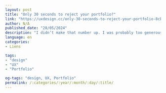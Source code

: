 ```yaml
---
layout: post
title: "Only 30 seconds to reject your portfolio?"
link: "https://uxdesign.cc/only-30-seconds-to-reject-your-portfolio-8cb14ac70674"
author: N/A
published_date: "28/05/2024"
description: "I didn’t make that number up. I was probably too generous, it’s even lower. Some sources suggest that recruiters and hiring managers spend around six seconds reviewing job applications from candidates. After hours you invested in writing and polishing your case studies, you get dismissed in mere seconds."
language: en
categories:
- Liens

tags:
- "design"
- "UX"
- "Portfolio"

og-tags: "design, UX, Portfolio"
permalink: /:categories/:year/:month/:day/:title/
---
```

